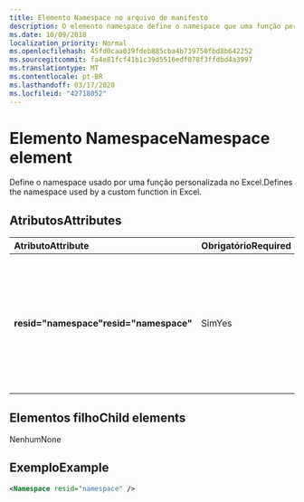 ```yaml
---
title: Elemento Namespace no arquivo de manifesto
description: O elemento namespace define o namespace que uma função personalizada usa no Excel.
ms.date: 10/09/2018
localization_priority: Normal
ms.openlocfilehash: 45fd0caa039fdeb885cba4b739750fbd8b642252
ms.sourcegitcommit: fa4e81fcf41b1c39d5516edf078f3ffdbd4a3997
ms.translationtype: MT
ms.contentlocale: pt-BR
ms.lasthandoff: 03/17/2020
ms.locfileid: "42718052"
---
```

# <a name="namespace-element"></a><span data-ttu-id="36090-103">Elemento Namespace</span><span class="sxs-lookup"><span data-stu-id="36090-103">Namespace element</span></span>

<span data-ttu-id="36090-104">Define o namespace usado por uma função personalizada no Excel.</span><span class="sxs-lookup"><span data-stu-id="36090-104">Defines the namespace used by a custom function in Excel.</span></span>

## <a name="attributes"></a><span data-ttu-id="36090-105">Atributos</span><span class="sxs-lookup"><span data-stu-id="36090-105">Attributes</span></span>

|  <span data-ttu-id="36090-106">Atributo</span><span class="sxs-lookup"><span data-stu-id="36090-106">Attribute</span></span>  |  <span data-ttu-id="36090-107">Obrigatório</span><span class="sxs-lookup"><span data-stu-id="36090-107">Required</span></span>  |  <span data-ttu-id="36090-108">Descrição</span><span class="sxs-lookup"><span data-stu-id="36090-108">Description</span></span>  |
|:-----|:-----|:-----|
|  <span data-ttu-id="36090-109">**resid="namespace"**</span><span class="sxs-lookup"><span data-stu-id="36090-109">**resid="namespace"**</span></span>  |  <span data-ttu-id="36090-110">Sim</span><span class="sxs-lookup"><span data-stu-id="36090-110">Yes</span></span>  | <span data-ttu-id="36090-111">Deve corresponder ao título ShortStrings para sua função personalizada, especificada no elemento [Resources](resources.md).</span><span class="sxs-lookup"><span data-stu-id="36090-111">Should match the ShortStrings title for your custom function, specified within the [Resources](resources.md) element.</span></span> |

## <a name="child-elements"></a><span data-ttu-id="36090-112">Elementos filho</span><span class="sxs-lookup"><span data-stu-id="36090-112">Child elements</span></span>

<span data-ttu-id="36090-113">Nenhum</span><span class="sxs-lookup"><span data-stu-id="36090-113">None</span></span>

## <a name="example"></a><span data-ttu-id="36090-114">Exemplo</span><span class="sxs-lookup"><span data-stu-id="36090-114">Example</span></span>

```xml
<Namespace resid="namespace" />
```
